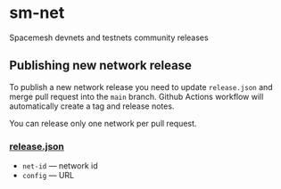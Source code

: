 # sm-net
Spacemesh devnets and testnets community releases

## Publishing new network release

To publish a new network release you need to update `release.json`
and merge pull request into the `main` branch. Github Actions
workflow will automatically create a tag and release notes.

You can release only one network per pull request.

### [release.json](./release.json)
- `net-id` — network id
- `config` — URL
